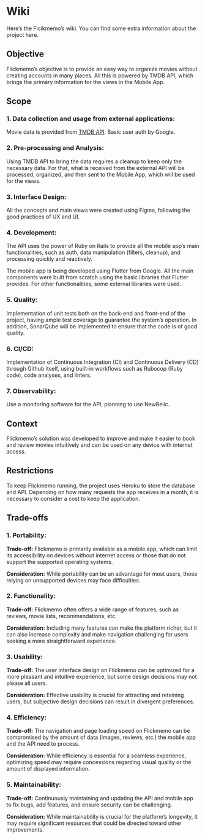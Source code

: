 # Wiki

Here’s the Flcikmemo’s wiki. You can find some extra information about the project here. 

## Objective

Flickmemo’s objective is to provide an easy way to organize movies without creating accounts in many places. All this is powered by TMDB API, which brings the primary information for the views in the Mobile App.

## Scope

### **1. Data collection and usage from external applications:**

Movie data is provided from [TMDB API](https://developer.themoviedb.org/reference/intro/getting-started). Basic user auth by Google.

### **2. Pre-processing and Analysis:**

Using TMDB API  to bring the data requires a cleanup to keep only the necessary data. For that, what is received from the external API will be processed, organized, and then sent to the Mobile App, which will be used for the views.

### **3. Interface Design:**

All the concepts and main views were created using Figma, following the good practices of UX and UI.

### **4. Development:**

The API uses the power of Ruby on Rails to provide all the mobile app’s main functionalities, such as auth, data manipulation (filters, cleanup), and processing quickly and reactively.

The mobile app is being developed using Flutter from Google. All the main components were built from scratch using the basic libraries that Flutter provides. For other functionalities, some external libraries were used.

### **5. Quality:**

Implementation of unit tests both on the back-end and front-end of the project, having ample test coverage to guarantee the system’s operation. In addition, SonarQube will be implemented to ensure that the code is of good quality.

### **6. CI/CD:**

Implementation of Continuous Integration (CI) and Continuous Delivery (CD) through Github itself, using built-in workflows such as Rubocop (Ruby code), code analyses, and linters. 

### **7. Observability:**

Use a monitoring software for the API, planning to use NewRelic.

## Context

Flickmemo’s solution was developed to improve and make it easier to book and review movies intuitively and can be used on any device with internet access.

## Restrictions

To keep Flickmemo running, the project uses Heroku to store the database and API. Depending on how many requests the app receives in a month, it is necessary to consider a cost to keep the application.

## Trade-offs


### 1. Portability:

**Trade-off:** Flickmemo is primarily available as a mobile app, which can limit its accessibility on devices without internet access or those that do not support the supported operating systems.

**Consideration:** While portability can be an advantage for most users, those relying on unsupported devices may face difficulties.

### 2. Functionality:

**Trade-off:** Flickmemo often offers a wide range of features, such as reviews, movie lists, recommendations, etc.

**Consideration:** Including many features can make the platform richer, but it can also increase complexity and make navigation challenging for users seeking a more straightforward experience.

### 3. Usability:

**Trade-off:** The user interface design on Flickmemo can be optimized for a more pleasant and intuitive experience, but some design decisions may not please all users.

**Consideration:** Effective usability is crucial for attracting and retaining users, but subjective design decisions can result in divergent preferences.

### 4. Efficiency:

**Trade-off:** The navigation and page loading speed on Flickmemo can be compromised by the amount of data (images, reviews, etc.) the mobile app and the API need to process.

**Consideration:** While efficiency is essential for a seamless experience, optimizing speed may require concessions regarding visual quality or the amount of displayed information.

### 5. Maintainability:

**Trade-off:** Continuously maintaining and updating the API and mobile app to fix bugs, add features, and ensure security can be challenging.

**Consideration:** While maintainability is crucial for the platform’s longevity, it may require significant resources that could be directed toward other improvements.
